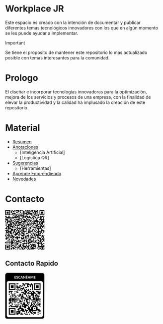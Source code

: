 # Workplace JR

Este espacio es creado con la intención de documentar y publicar diferentes temas tecnológicos innovadores con los que en algún momento se les puede ayudar a implementar.

>[!IMPORTANT]
Se tiene el proposito de mantener este repositorio lo más actualizado posible con temas interesantes para la comunidad.


# Prologo

El diseñar e incorporar tecnologías innovadoras para la optimización, mejora de los servicios y procesos de una empresa, con la finalidad de elevar la productividad y la calidad ha implusado la creación de este repositorio.

# Material
- [Resumen](https://github.com/CampRamos/resumen)
- [Anotaciones](https://github.com/CampRamos/notes)
  - [Inteligencia Artificial]
  - [Logistica QR]
- [Sugerencias](https://github.com/CampRamos/suggestions)
  - [Herramientas]
- [Aprende Emprendiendo](https://github.com/CampRamos/horeb)
- [Novedades](https://github.com/CampRamos/novedades)

# Contacto
<img src="https://github.com/CampRamos/CampRamos/blob/main/qr-code.png" width=25% height=25%>

## Contacto Rapido
<img src="https://github.com/CampRamos/CampRamos/blob/main/atencionHoreb.png" width=25% height=25%>
<!--
### Hi there 👋

**CampRamos/CampRamos** is a ✨ _special_ ✨ repository because its `README.md` (this file) appears on your GitHub profile.

Here are some ideas to get you started:

- 🔭 I’m currently working on ...
- 🌱 I’m currently learning ...
- 👯 I’m looking to collaborate on ...
- 🤔 I’m looking for help with ...
- 💬 Ask me about ...
- 📫 How to reach me: ...
- 😄 Pronouns: ...
- ⚡ Fun fact: ...
-->
